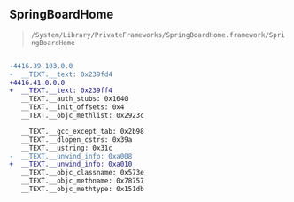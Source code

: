 ## SpringBoardHome

> `/System/Library/PrivateFrameworks/SpringBoardHome.framework/SpringBoardHome`

```diff

-4416.39.103.0.0
-  __TEXT.__text: 0x239fd4
+4416.41.0.0.0
+  __TEXT.__text: 0x239ff4
   __TEXT.__auth_stubs: 0x1640
   __TEXT.__init_offsets: 0x4
   __TEXT.__objc_methlist: 0x2923c

   __TEXT.__gcc_except_tab: 0x2b98
   __TEXT.__dlopen_cstrs: 0x39a
   __TEXT.__ustring: 0x31c
-  __TEXT.__unwind_info: 0xa008
+  __TEXT.__unwind_info: 0xa010
   __TEXT.__objc_classname: 0x573e
   __TEXT.__objc_methname: 0x78757
   __TEXT.__objc_methtype: 0x151db

```
